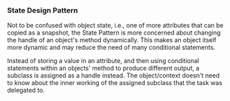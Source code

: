 ### State Design Pattern

Not to be confused with object state, i.e., one of more attributes that can be copied as a snapshot, the State Pattern is more concerned about changing the handle of an object's method dynamically. This makes an object itself more dynamic and may reduce the need of many conditional statements.

Instead of storing a value in an attribute, and then using conditional statements within an objects' method to produce different output, a subclass is assigned as a handle instead. The object/context doesn't need to know about the inner working of the assigned subclass that the task was delegated to.

